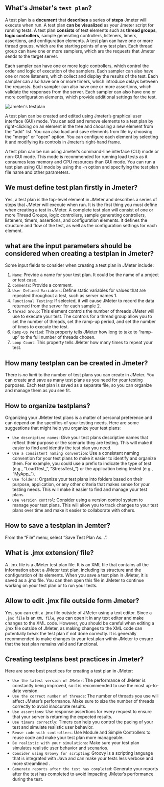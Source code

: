 ## What's Jmeter's `test plan`?
A test plan is a **document** that **describes** a series of **steps** Jmeter will execute when run. 
A test plan **can be visualized** as your Jmeter script for running tests. 
A test plan **consists** of test elements such as **thread groups**, **logic controllers**, sample generating controllers, listeners, timers, assertions, and configuration elements. 
A test plan can have one or more thread groups, which are the starting points of any test plan. 
Each thread group can have one or more samplers, which are the requests that Jmeter sends to the target server. 

Each sampler can have one or more logic controllers, which control the order and logic of execution of the samplers. 
Each sampler can also have one or more listeners, which collect and display the results of the test. 
Each sampler can also have one or more timers, which introduce delays between the requests. 
Each sampler can also have one or more assertions, which validate the responses from the server. 
Each sampler can also have one or more configuration elements, which provide additional settings for the test.

![Jmeter's testplan](https://www.oreilly.com/api/v2/epubs/9781787285774/files/assets/01fb8b72-2ce7-4585-80d0-ac7b34e49cb0.png)

A test plan can be created and edited using Jmeter’s graphical user interface (GUI) mode. 
You can add and remove elements to a test plan by right-clicking on an element in the tree and choosing a new element from the "add" list. 
You can also load and save elements from file by choosing the "merge" or "open" option. 
You can configure each element by selecting it and modifying its controls in Jmeter’s right-hand frame.

A test plan can be run using Jmeter’s command-line interface (CLI) mode or non-GUI mode. 
This mode is recommended for running load tests as it consumes less memory and CPU resources than GUI mode. 
You can run a test plan using CLI mode by using the -n option and specifying the test plan file name and other parameters.

## We must define test plan firstly in Jmeter?

Yes, a test plan is the top-level element in JMeter and describes a series of steps that JMeter will execute when run. 
It is the first thing you must define when creating a test in JMeter. A complete test plan will consist of one or more Thread Groups, logic controllers, sample generating controllers, listeners, timers, assertions, and configuration elements.
It defines the structure and flow of the test, as well as the configuration settings for each element.

## what are the input parameters should be considered when creating a testplan in Jmeter?

Some input fields to consider when creating a test plan in JMeter include:

1. `Name`: Provide a name for your test plan. 
It could be the name of a project or test case.
2. `Comments`: Provide a comment.
3. `User Defined Variables`: Define static variables for values that are repeated throughout a test, such as server names 1.
4. `Functional Testing`: If selected, it will cause JMeter to record the data returned from the server for each sample 2.
5. `Thread Group`: This element controls the number of threads JMeter will use to execute your test. The controls for a thread group allow you to set the number of threads, set the ramp-up period, and set the number of times to execute the test.
6. `Ramp-Up Period`: This property tells JMeter how long to take to “ramp-up” to the full number of threads chosen.
7. `Loop Count`: This property tells JMeter how many times to repeat your test.

## How many testplan can be created in Jmeter?
There is *no limit* to the number of test plans you can create in JMeter. 
You can create and save as many test plans as you need for your testing purposes. 
Each test plan is saved as a separate file, so you can organize and manage them as you see fit.

## How to organize testplans?
Organizing your JMeter test plans is a matter of personal preference and can depend on the specifics of your testing needs. 
Here are some suggestions that might help you organize your test plans:

- `Use descriptive names`: Give your test plans descriptive names that reflect their purpose or the scenario they are testing. 
This will make it easier to find and identify the test plan you need.
- `Use a consistent naming convention`: Use a consistent naming convention for your test plans to make it easier to identify and organize them. 
For example, you could use a prefix to indicate the type of test (e.g., “LoadTest_”, “StressTest_”) or the application being tested (e.g., “MyApp_”).
- `Use folders`: Organize your test plans into folders based on their purpose, application, or any other criteria that makes sense for your testing needs. This will make it easier to find and manage your test plans.
- `Use version control`: Consider using a version control system to manage your test plans. 
This will allow you to track changes to your test plans over time and make it easier to collaborate with others.

## How to save a testplan in Jemter?

From the “File” menu, select “Save Test Plan As…”.

## What is .jmx extension/ file?

A .jmx file is a JMeter test plan file. 
It is an XML file that contains all the information about a JMeter test plan, including its structure and the configuration of its elements. 
When you save a test plan in JMeter, it is saved as a .jmx file. 
You can then open this file in JMeter to continue working on your test plan or to run your tests.

## Allow to edit .jmx file outside form Jmeter?

Yes, you can edit a .jmx file outside of JMeter using a text editor. 
Since a `.jmx file` is an `XML file`, you can open it in any text editor and make changes to the XML code. 
However, you should be careful when editing a .jmx file outside of JMeter, as making changes to the XML code can potentially break the test plan if not done correctly. 
It is generally recommended to make changes to your test plan within JMeter to ensure that the test plan remains valid and functional. 

## Creating testplans best practices in Jmeter?

Here are some best practices for creating a test plan in JMeter:

- `Use the latest version of JMeter`: The performance of JMeter is constantly being improved, so it is recommended to use the most up-to-date version.
- `Use the correct number of threads`: The number of threads you use will affect JMeter’s performance. 
Make sure to size the number of threads correctly to avoid inaccurate results.
- `Use assertions`: Use response assertions for every request to ensure that your server is returning the expected results.
- `Use timers correctly`: Timers can help you control the pacing of your test and simulate realistic user behavior.
- `Reuse code with controllers`: Use Module and Simple Controllers to reuse code and make your test plan more manageable.
- `Be realistic with your simulations`: Make sure your test plan simulates realistic user behavior and scenarios.
- `Consider using Groovy for scripting`: Groovy is a scripting language that is integrated with Java and can make your tests less verbose and more streamlined .
- `Generate reports after the test has completed`: Generate your reports after the test has completed to avoid impacting JMeter’s performance during the test.


